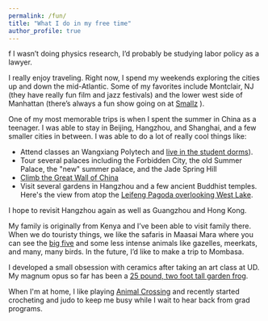 ```yaml
---
permalink: /fun/
title: "What I do in my free time"
author_profile: true
---
```


f I wasn’t doing physics research, I’d probably be studying labor policy as a lawyer. 

I really enjoy traveling. Right now, I spend my weekends exploring the cities up and down the mid-Atlantic. Some of my favorites include Montclair, NJ (they have really fun film and jazz festivals) and the lower west side of Manhattan (there’s always a fun show going on at [Smallz](https://www.smallslive.com/) ). 

One of my most memorable trips is when I spent the summer in China as a teenager. I was able to stay in Beijing, Hangzhou, and Shanghai, and a few smaller cities in between. I was able to do a lot of really cool things like:
* Attend classes an Wangxiang Polytech and [live in the student dorms](http://mmayako.github.io/files/wangxiangdorms.MOV)). 
* Tour several palaces including the Forbidden City, the old Summer Palace, the "new" summer palace, and the Jade Spring Hill
* [Climb the Great Wall of China](http://mmayako.github.io/files/ChinaGreatWall.JPG)
* Visit several gardens in Hangzhou and a few ancient Buddhist temples. Here's the view from atop the [Leifeng Pagoda overlooking West Lake](http://mmayako.github.io/files/leifeng.JPG).  

I hope to revisit Hangzhou again as well as Guangzhou and Hong Kong. 

My family is originally from Kenya and I’ve been able to visit family there. When we do touristy things, we like the safaris in Maasai Mara where you can see the [big five](https://en.wikipedia.org/wiki/Big_five_game)  and some less intense animals like gazelles, meerkats, and many, many birds. In the future, I’d like to make a trip to Mombasa. 

I developed a small obsession with ceramics after taking an art class at UD. My magnum opus so far has been a [25 pound, two foot tall garden frog](http://mmayako.github.io/files/CeramicsFrog3.jpg). 

When I'm at home, I like playing [Animal Crossing](http://mmayako.github.io/files/ACMe.PNG) and recently started crocheting and judo to keep me busy while I wait to hear back from grad programs. 